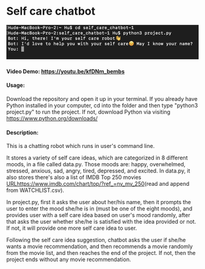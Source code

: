 # Self care chatbot

![Demo photo](demo.png)

#### Video Demo: <https://youtu.be/kfDNm_bembs>

#### Usage:

Download the repository and open it up in your terminal. If you already have Python installed in your computer, cd into the folder and then type "python3 project.py" to run the project. If not, download Python via visiting <https://www.python.org/downloads/>

#### Description:

This is a chatting robot which runs in user's command line.

It stores a variety of self care ideas, which are categorized in 8 different moods, in a file called data.py. Those moods are: happy, overwhelmed, stressed, anxious, sad, angry, tired, depressed, and excited. In data.py, it also stores there's also a list of IMDB Top 250 movies <URLhttps://www.imdb.com/chart/top/?ref_=nv_mv_250>(read and append from WATCHLIST.csv).

In project.py, first it asks the user about her/his name, then it prompts the user to enter the mood she/he is in (must be one of the eight moods), and provides user with a self care idea based on user's mood randomly, after that asks the user whether she/he is satisfied with the idea provided or not. If not, it will provide one more self care idea to user.

Following the self care idea suggestion, chatbot asks the user if she/he wants a movie recommendation, and then recommends a movie randomly from the movie list, and then reaches the end of the project. If not, then the project ends without any movie recommendation.
